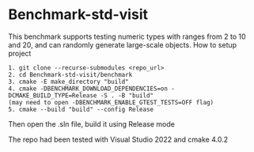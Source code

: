 # Benchmark-std-visit

This benchmark supports testing numeric types with ranges from 2 to 10 and 20, and can randomly generate large-scale objects.
How to setup project

```
1. git clone --recurse-submodules <repo_url>
2. cd Benchmark-std-visit/benchmark
3. cmake -E make_directory "build"
4. cmake -DBENCHMARK_DOWNLOAD_DEPENDENCIES=on -DCMAKE_BUILD_TYPE=Release -S . -B "build"
(may need to open -DBENCHMARK_ENABLE_GTEST_TESTS=OFF flag)
5. cmake --build "build" --config Release
```

Then open the .sln file, build it using Release mode

The repo had been tested with Visual Studio 2022 and cmake 4.0.2
